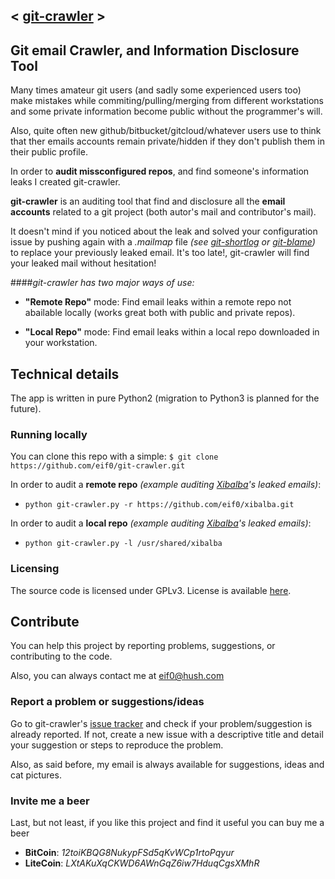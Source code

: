 ## < [git-crawler](https://github.com/eif0/git-crawler/) >
## Git email Crawler, and Information Disclosure Tool

Many times amateur git users (and sadly some experienced users too) make mistakes while commiting/pulling/merging from different workstations and some private information become public without the programmer's will.

Also, quite often new github/bitbucket/gitcloud/whatever users use to think that ther emails accounts remain private/hidden if they don't publish them in their public profile.

In order to __audit missconfigured repos__, and find someone's information leaks I created git-crawler.

__git-crawler__ is an auditing tool that find and disclosure all the __email accounts__ related to a git project (both autor's mail and contributor's mail).

It doesn't mind if you noticed about the leak and solved your configuration issue by pushing again with a _.mailmap_ file _(see [git-shortlog](http://git-scm.com/docs/git-shortlog) or [git-blame](http://git-scm.com/docs/git-blame))_ to replace your previously leaked email. It's too late!, git-crawler will find your leaked mail without hesitation!


####_git-crawler has two major ways of use:_
* __"Remote Repo"__ mode: Find email leaks within a remote repo not abailable locally (works great both with public and private repos).

* __"Local Repo"__ mode: Find email leaks within a local repo downloaded in your workstation.


## Technical details

The app is written in pure Python2 (migration to Python3 is planned for the future). 


### Running locally

You can clone this repo with a simple:
``$ git clone https://github.com/eif0/git-crawler.git``

In order to audit a __remote repo__ _(example auditing [Xibalba](https://github.com/eif0/xibalba)'s leaked emails)_:
* ``python git-crawler.py -r https://github.com/eif0/xibalba.git``

In order to audit a __local repo__ _(example auditing [Xibalba](https://github.com/eif0/xibalba)'s leaked emails)_:
* ``python git-crawler.py -l /usr/shared/xibalba`` 


### Licensing

The source code is licensed under GPLv3. License is available [here](/LICENSE).

## Contribute

You can help this project by reporting problems, suggestions, or contributing to the code.

Also, you can always contact me at eif0@hush.com

### Report a problem or suggestions/ideas

Go to git-crawler's [issue tracker](https://github.com/eif0/git-crawler/issues) and check if your problem/suggestion is already reported. If not, create a new issue with a descriptive title and detail your suggestion or steps to reproduce the problem.

Also, as said before, my email is always available for suggestions, ideas and cat pictures.

### Invite me a beer

Last, but not least, if you like this project and find it useful you can buy me a beer

* __BitCoin__: _12toiKBQG8NukypFSd5qKvWCp1rtoPqyur_
* __LiteCoin__: _LXtAKuXqCKWD6AWnGqZ6iw7HduqCgsXMhR_
